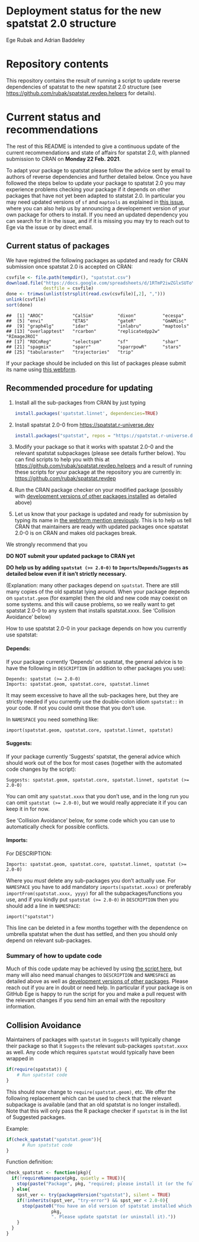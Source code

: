 Deployment status for the new spatstat 2.0 structure
================
Ege Rubak and Adrian Baddeley

# Repository contents

This repository contains the result of running a script to update
reverse dependencies of spatstat to the new spatstat 2.0 structure (see
<https://github.com/rubak/spatstat.revdep.helpers> for details).

# Current status and recommendations

The rest of this README is intended to give a continuous update of the
current recommendations and state of affairs for spatstat 2.0, with
planned submission to CRAN on **Monday 22 Feb. 2021**.

To adapt your package to spatstat please follow the advice sent by email
to authors of reverse dependencies and further detailed below. Once you
have followed the steps below to update your package to spatstat 2.0 you
may experience problems checking your package if it depends on other
packages that have not yet been adapted to statstat 2.0. In particular
you may need updated versions of `sf` and `maptools` as explained in
[this issue](https://github.com/rubak/spatstat.revdep/issues/2), where
you can also help us by announcing a developement version of your own
package for others to install. If you need an updated dependency you can
search for it in the issue, and if it is missing you may try to reach
out to Ege via the issue or by direct email.

## Current status of packages

We have registred the following packages as updated and ready for CRAN
submission once spatstat 2.0 is accepted on CRAN:

``` r
csvfile <- file.path(tempdir(), "spatstat.csv")
download.file("https://docs.google.com/spreadsheets/d/1RTmP2iwZGlxSUToYaht-H1SlS4CyFgbQ0Umv5i3x-1Q/export?format=csv", 
              destfile = csvfile)
done <- trimws(unlist(strsplit(read.csv(csvfile)[,2], ",")))
unlink(csvfile)
sort(done)
```

    ##  [1] "AROC"           "CalSim"         "dixon"          "ecespa"        
    ##  [5] "envi"           "ETAS"           "gateR"          "GmAMisc"       
    ##  [9] "graph4lg"       "idar"           "inlabru"        "maptools"      
    ## [13] "overlapptest"   "rcarbon"        "replicatedpp2w" "RImageJROI"    
    ## [17] "ROCnReg"        "selectspm"      "sf"             "shar"          
    ## [21] "spagmix"        "sparr"          "sparrpowR"      "stars"         
    ## [25] "tabularaster"   "trajectories"   "trip"

If your package should be included on this list of packages please
submit its name using [this
webform](https://forms.gle/W2VzUshfM3zWaQow9).

## Recommended procedure for updating

1.  Install all the sub-packages from CRAN by just typing

    ``` r
    install.packages('spatstat.linnet', dependencies=TRUE)
    ```

2.  Install spatstat 2.0-0 from <https://spatstat.r-universe.dev>

    ``` r
    install.packages("spatstat", repos = "https://spatstat.r-universe.dev")
    ```

3.  Modify your package so that it works with spatstat 2.0-0 and the
    relevant spatstat subpackages (please see details further below).
    You can find scripts to help you with this at
    <https://github.com/rubak/spatstat.revdep.helpers> and a result of
    running these scripts for your package at the repository you are
    currently in: <https://github.com/rubak/spatstat.revdep>

4.  Run the CRAN package checker on your modified package (possibly with
    [development versions of other packages
    installed](https://github.com/rubak/spatstat.revdep/issues/2) as
    detailed above)

5.  Let us know that your package is updated and ready for submission by
    typing its name in [the webform mention
    previously](https://forms.gle/W2VzUshfM3zWaQow9). This is to help us
    tell CRAN that maintainers are ready with updated packages once
    spatstat 2.0-0 is on CRAN and makes old packages break.

We strongly recommend that you

**DO NOT submit your updated package to CRAN yet**

**DO help us by adding `spatstat (>= 2.0-0)` to
`Imports`/`Depends`/`Suggests` as detailed below even if it isn’t
strictly necessary.**

(Explanation: many other packages depend on `spatstat`. There are still
many copies of the old spatstat lying around. When your package depends
on `spatstat.geom` (for example) then the old and new code may coexist
on some systems. and this will cause problems, so we really want to get
spatstat 2.0-0 to any system that installs spatstat.xxxx. See ‘Collision
Avoidance’ below)

How to use spatstat 2.0-0 in your package depends on how you currently
use spatstat:

#### Depends:

If your package currently ‘Depends’ on spatstat, the general advice is
to have the following in `DESCRIPTION` (in addition to other packages
you use):

    Depends: spatstat (>= 2.0-0)
    Imports: spatstat.geom, spatstat.core, spatstat.linnet

It may seem excessive to have all the sub-packages here, but they are
strictly needed if you currently use the double-colon idiom `spatstat::`
in your code. If not you could omit those that you don’t use.

In `NAMESPACE` you need something like:

    import(spatstat.geom, spatstat.core, spatstat.linnet, spatstat)

#### Suggests:

If your package currently ‘Suggests’ spatstat, the general advice which
should work out of the box for most cases (together with the automated
code changes by the script):

    Suggests: spatstat.geom, spatstat.core, spatstat.linnet, spatstat (>= 2.0-0)

You can omit any `spatstat.xxxx` that you don’t use, and in the long run
you can omit `spatstat (>= 2.0-0)`, but we would really appreciate it if
you can keep it in for now.

See ‘Collision Avoidance’ below, for some code which you can use to
automatically check for possible conflicts.

#### Imports:

For DESCRIPTION:

    Imports: spatstat.geom, spatstat.core, spatstat.linnet, spatstat (>= 2.0-0)

Where you *must* delete any sub-packages you don’t actually use. For
`NAMESPACE` you have to add mandatory `imports(spatstat.xxxx)` or
preferably `importFrom(spatstat.xxxx, yyyy)` for all the
subpackages/functions you use, and if you kindly put
`spatstat (>= 2.0-0)` in `DESCRIPTION` then you should add a line in
`NAMESPACE`:

    import("spatstat")

This line can be deleted in a few months together with the dependence on
umbrella spatstat when the dust has settled, and then you should only
depend on relevant sub-packages.

### Summary of how to update code

Much of this code update may be achieved by using [the script
here](https://github.com/rubak/spatstat.revdep.helpers), but many will
also need manual changes to `DESCRIPTION` and `NAMESPACE` as detailed
above as well as [development versions of other
packages](https://github.com/rubak/spatstat.revdep/issues/2). Please
reach out if you are in doubt or need help. In particular if your
package is on GitHub Ege is happy to run the script for you and make a
pull request with the relevant changes if you send him an email with the
repository information.

## Collision Avoidance

Maintainers of packages with `spatstat` in `Suggests` will typically
change their package so that it `Suggests` the relevant sub-packages
`spatstat.xxxx` as well. Any code which requires `spatstat` would
typically have been wrapped in

``` r
if(require(spatstat)) {
    # Run spatstat code
}
```

This should now change to `require(spatstat.geom)`, etc. We offer the
following replacement which can be used to check that the relevant
subpackage is available (and that an old spatstat is no longer
installed). Note that this will only pass the R package checker if
`spatstat` is in the list of Suggested packages.

Example:

``` r
if(check_spatstat("spatstat.geom")){
      # Run spatstat code
}
```

Function definition:

``` r
check_spatstat <- function(pkg){
  if(!requireNamespace(pkg, quietly = TRUE)){
    stop(paste("Package", pkg, "required; please install it (or the full spatstat package) first."))
  } else{
    spst_ver <- try(packageVersion("spatstat"), silent = TRUE)
    if(!inherits(spst_ver, "try-error") && spst_ver < 2.0-0){
      stop(paste0("You have an old version of spatstat installed which is incompatible with ", 
                 pkg, 
                 ". Please update spatstat (or uninstall it)."))
    }
  }
}
```
